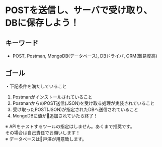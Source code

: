 # POSTを送信し、サーバで受け取り、DBに保存しよう！  
## キーワード
- POST, Postman, MongoDB(データベース), DBドライバ, ORM(難易度高)  
## ゴール
・下記条件を満たしていること  
1. Postmanがインストールされていること  
2. PostmanからのPOST送信(JSON)を受け取る処理が実装されていること  
3. 受け取ったPOST(JSON)が指定されたDBへ送信されていること  
4. MongoDBに値が追加されていたら終了！    

※ APIをテストするツールの指定はしません。あくまで推奨です。  
その場合は自己責任でお願いします！  
※ データベースは戸澤が用意致します。
